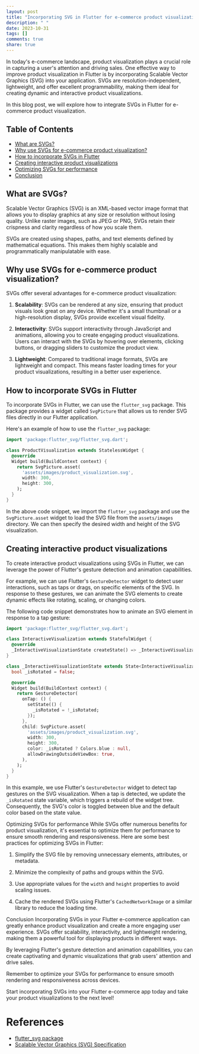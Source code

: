 ```yaml
---
layout: post
title: "Incorporating SVG in Flutter for e-commerce product visualization"
description: " "
date: 2023-10-31
tags: []
comments: true
share: true
---
```


In today's e-commerce landscape, product visualization plays a crucial role in capturing a user's attention and driving sales. One effective way to improve product visualization in Flutter is by incorporating Scalable Vector Graphics (SVG) into your application. SVGs are resolution-independent, lightweight, and offer excellent programmability, making them ideal for creating dynamic and interactive product visualizations.

In this blog post, we will explore how to integrate SVGs in Flutter for e-commerce product visualization.

## Table of Contents
- [What are SVGs?](#what-are-svgs)
- [Why use SVGs for e-commerce product visualization?](#why-use-svgs-for-e-commerce-product-visualization)
- [How to incorporate SVGs in Flutter](#how-to-incorporate-svgs-in-flutter)
- [Creating interactive product visualizations](#creating-interactive-product-visualizations)
- [Optimizing SVGs for performance](#optimizing-svgs-for-performance)
- [Conclusion](#conclusion)

## What are SVGs?
Scalable Vector Graphics (SVG) is an XML-based vector image format that allows you to display graphics at any size or resolution without losing quality. Unlike raster images, such as JPEG or PNG, SVGs retain their crispness and clarity regardless of how you scale them. 

SVGs are created using shapes, paths, and text elements defined by mathematical equations. This makes them highly scalable and programmatically manipulatable with ease.

## Why use SVGs for e-commerce product visualization?
SVGs offer several advantages for e-commerce product visualization:

1. **Scalability**: SVGs can be rendered at any size, ensuring that product visuals look great on any device. Whether it's a small thumbnail or a high-resolution display, SVGs provide excellent visual fidelity.

2. **Interactivity**: SVGs support interactivity through JavaScript and animations, allowing you to create engaging product visualizations. Users can interact with the SVGs by hovering over elements, clicking buttons, or dragging sliders to customize the product view.

3. **Lightweight**: Compared to traditional image formats, SVGs are lightweight and compact. This means faster loading times for your product visualizations, resulting in a better user experience.

## How to incorporate SVGs in Flutter
To incorporate SVGs in Flutter, we can use the `flutter_svg` package. This package provides a widget called `SvgPicture` that allows us to render SVG files directly in our Flutter application.

Here's an example of how to use the `flutter_svg` package:

```dart
import 'package:flutter_svg/flutter_svg.dart';

class ProductVisualization extends StatelessWidget {
  @override
  Widget build(BuildContext context) {
    return SvgPicture.asset(
      'assets/images/product_visualization.svg',
      width: 300,
      height: 300,
    );
  }
}
```

In the above code snippet, we import the `flutter_svg` package and use the `SvgPicture.asset` widget to load the SVG file from the `assets/images` directory. We can then specify the desired width and height of the SVG visualization.

## Creating interactive product visualizations
To create interactive product visualizations using SVGs in Flutter, we can leverage the power of Flutter's gesture detection and animation capabilities.

For example, we can use Flutter's `GestureDetector` widget to detect user interactions, such as taps or drags, on specific elements of the SVG. In response to these gestures, we can animate the SVG elements to create dynamic effects like rotating, scaling, or changing colors.

The following code snippet demonstrates how to animate an SVG element in response to a tap gesture:

```dart
import 'package:flutter_svg/flutter_svg.dart';

class InteractiveVisualization extends StatefulWidget {
  @override
  _InteractiveVisualizationState createState() => _InteractiveVisualizationState();
}

class _InteractiveVisualizationState extends State<InteractiveVisualization> {
  bool _isRotated = false;

  @override
  Widget build(BuildContext context) {
    return GestureDetector(
      onTap: () {
        setState(() {
          _isRotated = !_isRotated;
        });
      },
      child: SvgPicture.asset(
        'assets/images/product_visualization.svg',
        width: 300,
        height: 300,
        color: _isRotated ? Colors.blue : null,
        allowDrawingOutsideViewBox: true,
      ),
    );
  }
}
```

In this example, we use Flutter's `GestureDetector` widget to detect tap gestures on the SVG visualization. When a tap is detected, we update the `_isRotated` state variable, which triggers a rebuild of the widget tree. Consequently, the SVG's color is toggled between blue and the default color based on the state value.

Optimizing SVGs for performance
While SVGs offer numerous benefits for product visualization, it's essential to optimize them for performance to ensure smooth rendering and responsiveness. Here are some best practices for optimizing SVGs in Flutter:

1. Simplify the SVG file by removing unnecessary elements, attributes, or metadata.

2. Minimize the complexity of paths and groups within the SVG.

3. Use appropriate values for the `width` and `height` properties to avoid scaling issues.

4. Cache the rendered SVGs using Flutter's `CachedNetworkImage` or a similar library to reduce the loading time.

Conclusion
Incorporating SVGs in your Flutter e-commerce application can greatly enhance product visualization and create a more engaging user experience. SVGs offer scalability, interactivity, and lightweight rendering, making them a powerful tool for displaying products in different ways.

By leveraging Flutter's gesture detection and animation capabilities, you can create captivating and dynamic visualizations that grab users' attention and drive sales.

Remember to optimize your SVGs for performance to ensure smooth rendering and responsiveness across devices.

Start incorporating SVGs into your Flutter e-commerce app today and take your product visualizations to the next level!

# References
- [flutter_svg package](https://pub.dev/packages/flutter_svg)
- [Scalable Vector Graphics (SVG) Specification](https://www.w3.org/TR/SVG2/)